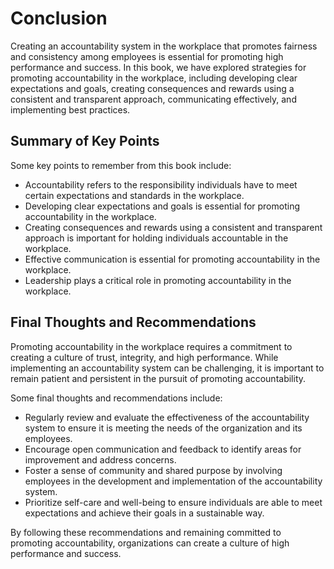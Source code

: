 # Conclusion

Creating an accountability system in the workplace that promotes fairness and consistency among employees is essential for promoting high performance and success. In this book, we have explored strategies for promoting accountability in the workplace, including developing clear expectations and goals, creating consequences and rewards using a consistent and transparent approach, communicating effectively, and implementing best practices.

Summary of Key Points
---------------------

Some key points to remember from this book include:

* Accountability refers to the responsibility individuals have to meet certain expectations and standards in the workplace.
* Developing clear expectations and goals is essential for promoting accountability in the workplace.
* Creating consequences and rewards using a consistent and transparent approach is important for holding individuals accountable in the workplace.
* Effective communication is essential for promoting accountability in the workplace.
* Leadership plays a critical role in promoting accountability in the workplace.

Final Thoughts and Recommendations
----------------------------------

Promoting accountability in the workplace requires a commitment to creating a culture of trust, integrity, and high performance. While implementing an accountability system can be challenging, it is important to remain patient and persistent in the pursuit of promoting accountability.

Some final thoughts and recommendations include:

* Regularly review and evaluate the effectiveness of the accountability system to ensure it is meeting the needs of the organization and its employees.
* Encourage open communication and feedback to identify areas for improvement and address concerns.
* Foster a sense of community and shared purpose by involving employees in the development and implementation of the accountability system.
* Prioritize self-care and well-being to ensure individuals are able to meet expectations and achieve their goals in a sustainable way.

By following these recommendations and remaining committed to promoting accountability, organizations can create a culture of high performance and success.